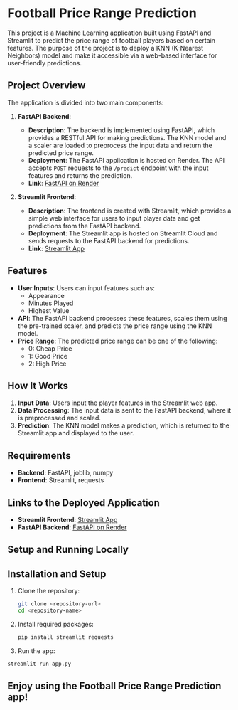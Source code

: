 # Football Price Range Prediction

This project is a Machine Learning application built using FastAPI and Streamlit to predict the price range of football players based on certain features. The purpose of the project is to deploy a KNN (K-Nearest Neighbors) model and make it accessible via a web-based interface for user-friendly predictions.

## Project Overview

The application is divided into two main components:

1. **FastAPI Backend**:
   - **Description**: The backend is implemented using FastAPI, which provides a RESTful API for making predictions. The KNN model and a scaler are loaded to preprocess the input data and return the predicted price range.
   - **Deployment**: The FastAPI application is hosted on Render. The API accepts `POST` requests to the `/predict` endpoint with the input features and returns the prediction.
   - **Link**: [FastAPI on Render](https://football-price-prediction.onrender.com/predict)

2. **Streamlit Frontend**:
   - **Description**: The frontend is created with Streamlit, which provides a simple web interface for users to input player data and get predictions from the FastAPI backend.
   - **Deployment**: The Streamlit app is hosted on Streamlit Cloud and sends requests to the FastAPI backend for predictions.
   - **Link**: [Streamlit App](https://football-price-prediction.streamlit.app/)

## Features

- **User Inputs**: Users can input features such as:
  - Appearance
  - Minutes Played
  - Highest Value
- **API**: The FastAPI backend processes these features, scales them using the pre-trained scaler, and predicts the price range using the KNN model.
- **Price Range**: The predicted price range can be one of the following:
  - 0: Cheap Price
  - 1: Good Price
  - 2: High Price

## How It Works

1. **Input Data**: Users input the player features in the Streamlit web app.
2. **Data Processing**: The input data is sent to the FastAPI backend, where it is preprocessed and scaled.
3. **Prediction**: The KNN model makes a prediction, which is returned to the Streamlit app and displayed to the user.

## Requirements

- **Backend**: FastAPI, joblib, numpy
- **Frontend**: Streamlit, requests

## Links to the Deployed Application

- **Streamlit Frontend**: [Streamlit App](https://football-price-prediction.streamlit.app/)
- **FastAPI Backend**: [FastAPI on Render](https://football-price-prediction.onrender.com/predict)

## Setup and Running Locally

## Installation and Setup

1. Clone the repository:
   ```bash
   git clone <repository-url>
   cd <repository-name>

2. Install required packages:
   ```bash
   pip install streamlit requests
   ```
3. Run the app:
  ```bash
  streamlit run app.py
  ```

## Enjoy using the Football Price Range Prediction app!
